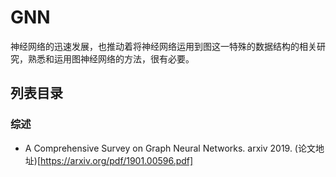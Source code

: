 # GNN
神经网络的迅速发展，也推动着将神经网络运用到图这一特殊的数据结构的相关研究，熟悉和运用图神经网络的方法，很有必要。

## 列表目录

### 综述
+ A Comprehensive Survey on Graph Neural Networks. arxiv 2019. (论文地址)[https://arxiv.org/pdf/1901.00596.pdf]
